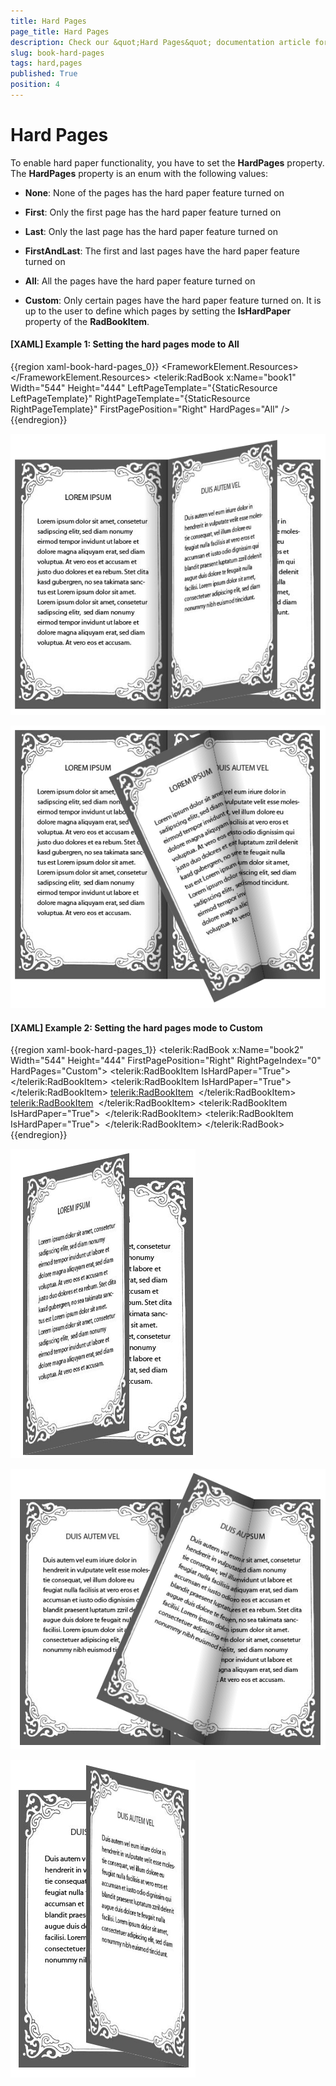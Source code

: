 ```yaml
---
title: Hard Pages
page_title: Hard Pages
description: Check our &quot;Hard Pages&quot; documentation article for the RadBook {{ site.framework_name }} control.
slug: book-hard-pages
tags: hard,pages
published: True
position: 4
---
```


# Hard Pages

To enable hard paper functionality, you have to set the __HardPages__ property. The __HardPages__ property is an enum with the following values:

* __None__: None of the pages has the hard paper feature turned on

* __First__: Only the first page has the hard paper feature turned on

* __Last__: Only the last page has the hard paper feature turned on

* __FirstAndLast__: The first and last pages have the hard paper feature turned on

* __All__: All the pages have the hard paper feature turned on

* __Custom__: Only certain pages have the hard paper feature turned on. It is up to the user to define which pages by setting the __IsHardPaper__ property of the __RadBookItem__.

#### __[XAML] Example 1: Setting the hard pages mode to All__  
{{region xaml-book-hard-pages_0}}
	 <FrameworkElement.Resources>
	  <DataTemplate x:Key="LeftPageTemplate">
	   <Grid>
	    <Image Source="page1.jpg" Stretch="None" />
	   </Grid>
	  </DataTemplate>
	  <DataTemplate x:Key="RightPageTemplate">
	   <Grid>
	    <Image Source="page2.jpg" Stretch="None" />
	   </Grid>
	  </DataTemplate>
	 </FrameworkElement.Resources>
	 <!-- -->
	 <Grid x:Name="LayoutRoot" Background="White">
	  <telerik:RadBook x:Name="book1" Width="544" Height="444"
	    LeftPageTemplate="{StaticResource LeftPageTemplate}"
	    RightPageTemplate="{StaticResource RightPageTemplate}" FirstPagePosition="Right"
	    HardPages="All" />
	 </Grid>
{{endregion}}

![WPF RadBook ](images/book_hardPaper.png)

![WPF RadBook ](images/book_softPaper.png)

#### __[XAML] Example 2: Setting the hard pages mode to Custom__  
{{region xaml-book-hard-pages_1}}
	<telerik:RadBook x:Name="book2" Width="544" Height="444" FirstPagePosition="Right"
	    RightPageIndex="0" HardPages="Custom">
	 <telerik:RadBookItem IsHardPaper="True">
	  <Grid>
	   <Image Source="page1.jpg" Stretch="None" />
	  </Grid>
	 </telerik:RadBookItem>
	 <telerik:RadBookItem IsHardPaper="True">
	  <Grid>
	   <Image Source="page2.jpg" Stretch="None" />
	  </Grid>
	 </telerik:RadBookItem>
	 <telerik:RadBookItem>
	  <Grid>
	   <Image Source="page1.jpg" Stretch="None" />
	  </Grid>
	 </telerik:RadBookItem>
	 <telerik:RadBookItem>
	  <Grid>
	   <Image Source="page2.jpg" Stretch="None" />
	  </Grid>
	 </telerik:RadBookItem>
	 <telerik:RadBookItem IsHardPaper="True">
	  <Grid>
	   <Image Source="page1.jpg" Stretch="None" />
	  </Grid>
	 </telerik:RadBookItem>
	 <telerik:RadBookItem IsHardPaper="True">
	  <Grid>
	   <Image Source="page2.jpg" Stretch="None" />
	  </Grid>
	 </telerik:RadBookItem>
	</telerik:RadBook>
{{endregion}}

![WPF RadBook ](images/book_hardPaperCustom1.png)

![WPF RadBook ](images/book_hardPaperCustom2.png)

![WPF RadBook ](images/book_hardPaperCustom3.png)